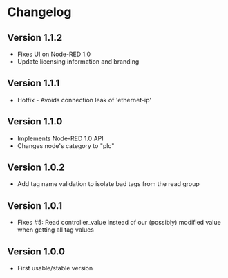 # Changelog

## Version 1.1.2
 - Fixes UI on Node-RED 1.0
 - Update licensing information and branding

## Version 1.1.1
 - Hotfix - Avoids connection leak of 'ethernet-ip'

## Version 1.1.0
 - Implements Node-RED 1.0 API
 - Changes node's category to "plc"

## Version 1.0.2
 - Add tag name validation to isolate bad tags from the read group

## Version 1.0.1
 - Fixes #5: Read controller_value instead of our (possibly) modified value when getting all tag values

## Version 1.0.0
 - First usable/stable version